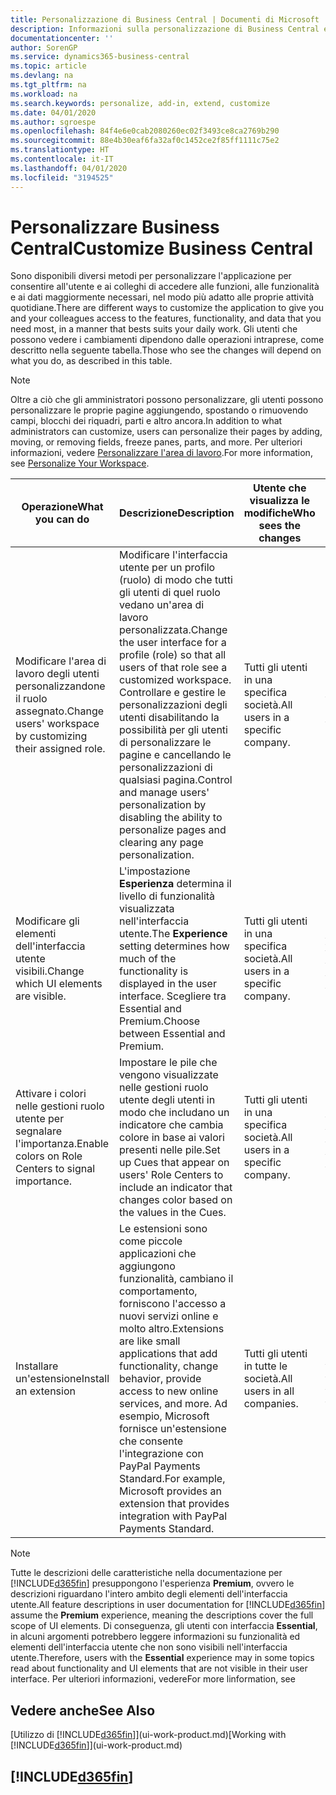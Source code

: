 ```yaml
---
title: Personalizzazione di Business Central | Documenti di Microsoft
description: Informazioni sulla personalizzazione di Business Central e sull'aggiunta delle funzionalità.
documentationcenter: ''
author: SorenGP
ms.service: dynamics365-business-central
ms.topic: article
ms.devlang: na
ms.tgt_pltfrm: na
ms.workload: na
ms.search.keywords: personalize, add-in, extend, customize
ms.date: 04/01/2020
ms.author: sgroespe
ms.openlocfilehash: 84f4e6e0cab2080260ec02f3493ce8ca2769b290
ms.sourcegitcommit: 88e4b30eaf6fa32af0c1452ce2f85ff1111c75e2
ms.translationtype: HT
ms.contentlocale: it-IT
ms.lasthandoff: 04/01/2020
ms.locfileid: "3194525"
---
```

# <a name="customize-business-central"></a><span data-ttu-id="dca82-103">Personalizzare Business Central</span><span class="sxs-lookup"><span data-stu-id="dca82-103">Customize Business Central</span></span>
<span data-ttu-id="dca82-104">Sono disponibili diversi metodi per personalizzare l'applicazione per consentire all'utente e ai colleghi di accedere alle funzioni, alle funzionalità e ai dati maggiormente necessari, nel modo più adatto alle proprie attività quotidiane.</span><span class="sxs-lookup"><span data-stu-id="dca82-104">There are different ways to customize the application to give you and your colleagues access to the features, functionality, and data that you need most, in a manner that bests suits your daily work.</span></span> <span data-ttu-id="dca82-105">Gli utenti che possono vedere i cambiamenti dipendono dalle operazioni intraprese, come descritto nella seguente tabella.</span><span class="sxs-lookup"><span data-stu-id="dca82-105">Those who see the changes will depend on what you do, as described in this table.</span></span>

> [!NOTE]
> <span data-ttu-id="dca82-106">Oltre a ciò che gli amministratori possono personalizzare, gli utenti possono personalizzare le proprie pagine aggiungendo, spostando o rimuovendo campi, blocchi dei riquadri, parti e altro ancora.</span><span class="sxs-lookup"><span data-stu-id="dca82-106">In addition to what administrators can customize, users can personalize their pages by adding, moving, or removing fields, freeze panes, parts, and more.</span></span> <span data-ttu-id="dca82-107">Per ulteriori informazioni, vedere [Personalizzare l'area di lavoro](ui-personalization-user.md).</span><span class="sxs-lookup"><span data-stu-id="dca82-107">For more information, see [Personalize Your Workspace](ui-personalization-user.md).</span></span>

| <span data-ttu-id="dca82-108">Operazione</span><span class="sxs-lookup"><span data-stu-id="dca82-108">What you can do</span></span>    |  <span data-ttu-id="dca82-109">Descrizione</span><span class="sxs-lookup"><span data-stu-id="dca82-109">Description</span></span>  |  <span data-ttu-id="dca82-110">Utente che visualizza le modifiche</span><span class="sxs-lookup"><span data-stu-id="dca82-110">Who sees the changes</span></span>  |  <span data-ttu-id="dca82-111">Ulteriori informazioni</span><span class="sxs-lookup"><span data-stu-id="dca82-111">More information</span></span>  |
|-----|---------------|---------|-------|
|<span data-ttu-id="dca82-112">Modificare l'area di lavoro degli utenti personalizzandone il ruolo assegnato.</span><span class="sxs-lookup"><span data-stu-id="dca82-112">Change users' workspace by customizing their assigned role.</span></span>|<span data-ttu-id="dca82-113">Modificare l'interfaccia utente per un profilo (ruolo) di modo che tutti gli utenti di quel ruolo vedano un'area di lavoro personalizzata.</span><span class="sxs-lookup"><span data-stu-id="dca82-113">Change the user interface for a profile (role) so that all users of that role see a customized workspace.</span></span> <span data-ttu-id="dca82-114">Controllare e gestire le personalizzazioni degli utenti disabilitando la possibilità per gli utenti di personalizzare le pagine e cancellando le personalizzazioni di qualsiasi pagina.</span><span class="sxs-lookup"><span data-stu-id="dca82-114">Control and manage users' personalization by disabling the ability to personalize pages and clearing any page personalization.</span></span>|<span data-ttu-id="dca82-115">Tutti gli utenti in una specifica società.</span><span class="sxs-lookup"><span data-stu-id="dca82-115">All users in a specific company.</span></span>|[<span data-ttu-id="dca82-116">Personalizzare pagine per profili</span><span class="sxs-lookup"><span data-stu-id="dca82-116">Customize Pages for Profiles</span></span>](ui-personalization-manage.md)|
|<span data-ttu-id="dca82-117">Modificare gli elementi dell'interfaccia utente visibili.</span><span class="sxs-lookup"><span data-stu-id="dca82-117">Change which UI elements are visible.</span></span>|<span data-ttu-id="dca82-118">L'impostazione **Esperienza** determina il livello di funzionalità visualizzata nell'interfaccia utente.</span><span class="sxs-lookup"><span data-stu-id="dca82-118">The **Experience** setting determines how much of the functionality is displayed in the user interface.</span></span> <span data-ttu-id="dca82-119">Scegliere tra Essential and Premium.</span><span class="sxs-lookup"><span data-stu-id="dca82-119">Choose between Essential and Premium.</span></span>|<span data-ttu-id="dca82-120">Tutti gli utenti in una specifica società.</span><span class="sxs-lookup"><span data-stu-id="dca82-120">All users in a specific company.</span></span>|[<span data-ttu-id="dca82-121">Modifica delle funzionalità visualizzate</span><span class="sxs-lookup"><span data-stu-id="dca82-121">Change Which Features are Displayed</span></span>](ui-experiences.md)|
|<span data-ttu-id="dca82-122">Attivare i colori nelle gestioni ruolo utente per segnalare l'importanza.</span><span class="sxs-lookup"><span data-stu-id="dca82-122">Enable colors on Role Centers to signal importance.</span></span>|<span data-ttu-id="dca82-123">Impostare le pile che vengono visualizzate nelle gestioni ruolo utente degli utenti in modo che includano un indicatore che cambia colore in base ai valori presenti nelle pile.</span><span class="sxs-lookup"><span data-stu-id="dca82-123">Set up Cues that appear on users' Role Centers to include an indicator that changes color based on the values in the Cues.</span></span>|<span data-ttu-id="dca82-124">Tutti gli utenti in una specifica società.</span><span class="sxs-lookup"><span data-stu-id="dca82-124">All users in a specific company.</span></span>|[<span data-ttu-id="dca82-125">Impostare un indicatore colorato nelle pile</span><span class="sxs-lookup"><span data-stu-id="dca82-125">Set Up a Colored Indicator on Cues</span></span>](admin-how-set-up-colored-indicator-on-cues.md)|
|<span data-ttu-id="dca82-126">Installare un'estensione</span><span class="sxs-lookup"><span data-stu-id="dca82-126">Install an extension</span></span>|<span data-ttu-id="dca82-127">Le estensioni sono come piccole applicazioni che aggiungono funzionalità, cambiano il comportamento, forniscono l'accesso a nuovi servizi online e molto altro.</span><span class="sxs-lookup"><span data-stu-id="dca82-127">Extensions are like small applications that add functionality, change behavior, provide access to new online services, and more.</span></span> <span data-ttu-id="dca82-128">Ad esempio, Microsoft fornisce un'estensione che consente l'integrazione con PayPal Payments Standard.</span><span class="sxs-lookup"><span data-stu-id="dca82-128">For example, Microsoft provides an extension that provides integration with PayPal Payments Standard.</span></span>|<span data-ttu-id="dca82-129">Tutti gli utenti in tutte le società.</span><span class="sxs-lookup"><span data-stu-id="dca82-129">All users in all companies.</span></span>|[<span data-ttu-id="dca82-130">Personalizzazione utilizzando le estensioni</span><span class="sxs-lookup"><span data-stu-id="dca82-130">Customizing Using Extensions</span></span>](ui-extensions.md)|
> [!NOTE]
> <span data-ttu-id="dca82-131">Tutte le descrizioni delle caratteristiche nella documentazione per [!INCLUDE[d365fin](includes/d365fin_md.md)] presuppongono l'esperienza **Premium**, ovvero le descrizioni riguardano l'intero ambito degli elementi dell'interfaccia utente.</span><span class="sxs-lookup"><span data-stu-id="dca82-131">All feature descriptions in user documentation for [!INCLUDE[d365fin](includes/d365fin_md.md)] assume the **Premium** experience, meaning the descriptions cover the full scope of UI elements.</span></span> <span data-ttu-id="dca82-132">Di conseguenza, gli utenti con interfaccia **Essential**, in alcuni argomenti potrebbero leggere informazioni su funzionalità ed elementi dell'interfaccia utente che non sono visibili nell'interfaccia utente.</span><span class="sxs-lookup"><span data-stu-id="dca82-132">Therefore, users with the **Essential** experience may in some topics read about functionality and UI elements that are not visible in their user interface.</span></span> <span data-ttu-id="dca82-133">Per ulteriori informazioni, vedere</span><span class="sxs-lookup"><span data-stu-id="dca82-133">For more linformation, see</span></span>

## <a name="see-also"></a><span data-ttu-id="dca82-134">Vedere anche</span><span class="sxs-lookup"><span data-stu-id="dca82-134">See Also</span></span>
<span data-ttu-id="dca82-135">[Utilizzo di [!INCLUDE[d365fin](includes/d365fin_md.md)]](ui-work-product.md)</span><span class="sxs-lookup"><span data-stu-id="dca82-135">[Working with [!INCLUDE[d365fin](includes/d365fin_md.md)]](ui-work-product.md)</span></span>  

## [!INCLUDE[d365fin](includes/free_trial_md.md)]  
